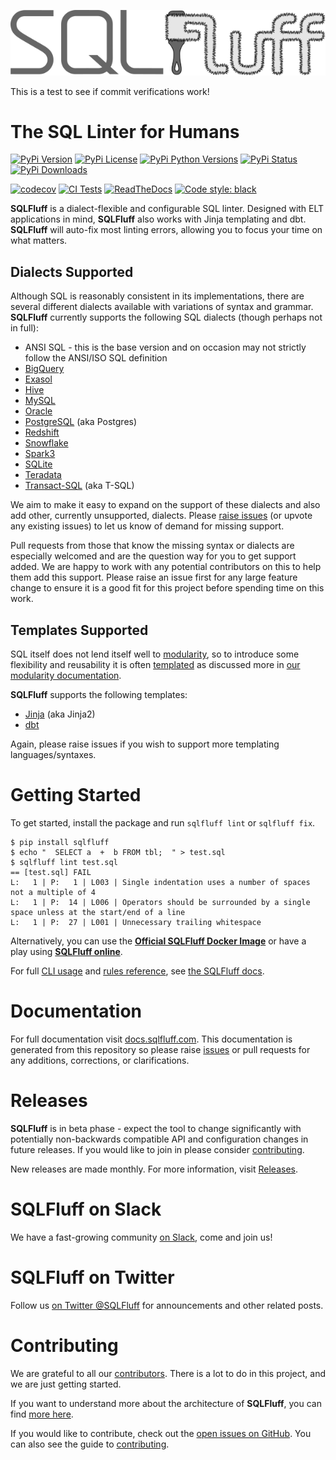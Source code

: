 ![SQLFluff](https://raw.githubusercontent.com/sqlfluff/sqlfluff/main/images/sqlfluff-wide.png)

This is a test to see if commit verifications work!

# The SQL Linter for Humans

[![PyPi Version](https://img.shields.io/pypi/v/sqlfluff.svg?style=flat-square&logo=PyPi)](https://pypi.org/project/sqlfluff/)
[![PyPi License](https://img.shields.io/pypi/l/sqlfluff.svg?style=flat-square)](https://pypi.org/project/sqlfluff/)
[![PyPi Python Versions](https://img.shields.io/pypi/pyversions/sqlfluff.svg?style=flat-square)](https://pypi.org/project/sqlfluff/)
[![PyPi Status](https://img.shields.io/pypi/status/sqlfluff.svg?style=flat-square)](https://pypi.org/project/sqlfluff/)
[![PyPi Downloads](https://img.shields.io/pypi/dm/sqlfluff?style=flat-square)](https://pypi.org/project/sqlfluff/)

[![codecov](https://img.shields.io/codecov/c/gh/sqlfluff/sqlfluff.svg?style=flat-square&logo=Codecov)](https://codecov.io/gh/sqlfluff/sqlfluff)
[![CI Tests](https://github.com/sqlfluff/sqlfluff/workflows/CI%20Tests/badge.svg)](https://github.com/sqlfluff/sqlfluff/actions?query=workflow%3A%22CI+Tests%22)
[![ReadTheDocs](https://img.shields.io/readthedocs/sqlfluff?style=flat-square&logo=Read%20the%20Docs)](https://sqlfluff.readthedocs.io)
[![Code style: black](https://img.shields.io/badge/code%20style-black-000000.svg?style=flat-square)](https://github.com/psf/black)

**SQLFluff** is a dialect-flexible and configurable SQL linter. Designed with ELT applications in mind, **SQLFluff** also works with Jinja templating and dbt. **SQLFluff** will auto-fix most linting errors, allowing you to focus your time on what matters.

## Dialects Supported

Although SQL is reasonably consistent in its implementations, there are several different dialects available with variations of syntax and grammar. **SQLFluff** currently supports the following SQL dialects (though perhaps not in full):

- ANSI SQL - this is the base version and on occasion may not strictly follow the ANSI/ISO SQL definition
- [BigQuery](https://cloud.google.com/bigquery/)
- [Exasol](https://www.exasol.com/)
- [Hive](https://hive.apache.org/)
- [MySQL](https://www.mysql.com/)
- [Oracle](https://docs.oracle.com/en/database/oracle/oracle-database/21/sqlrf/index.html)
- [PostgreSQL](https://www.postgresql.org/) (aka Postgres)
- [Redshift](https://docs.aws.amazon.com/redshift/index.html)
- [Snowflake](https://www.snowflake.com/)
- [Spark3](https://spark.apache.org/docs/latest/)
- [SQLite](https://www.sqlite.org/)
- [Teradata](https://www.teradata.com/)
- [Transact-SQL](https://docs.microsoft.com/en-us/sql/t-sql/language-reference) (aka T-SQL)

We aim to make it easy to expand on the support of these dialects and also add other, currently unsupported, dialects. Please [raise issues](https://github.com/sqlfluff/sqlfluff/issues) (or upvote any existing issues) to let us know of demand for missing support.

Pull requests from those that know the missing syntax or dialects are especially welcomed and are the question way for you to get support added. We are happy to work with any potential contributors on this to help them add this support. Please raise an issue first for any large feature change to ensure it is a good fit for this project before spending time on this work.

## Templates Supported

SQL itself does not lend itself well to [modularity](https://docs.getdbt.com/docs/viewpoint#section-modularity), so to introduce some flexibility and reusability it is often [templated](https://en.wikipedia.org/wiki/Template_processor) as discussed more in [our modularity documentation](https://docs.sqlfluff.com/en/stable/realworld.html#modularity).

**SQLFluff** supports the following templates:
- [Jinja](https://jinja.palletsprojects.com/) (aka Jinja2)
- [dbt](https://www.getdbt.com/)

Again, please raise issues if you wish to support more templating languages/syntaxes.

# Getting Started

To get started, install the package and run `sqlfluff lint` or `sqlfluff fix`.

```shell
$ pip install sqlfluff
$ echo "  SELECT a  +  b FROM tbl;  " > test.sql
$ sqlfluff lint test.sql
== [test.sql] FAIL
L:   1 | P:   1 | L003 | Single indentation uses a number of spaces not a multiple of 4
L:   1 | P:  14 | L006 | Operators should be surrounded by a single space unless at the start/end of a line
L:   1 | P:  27 | L001 | Unnecessary trailing whitespace
```

Alternatively, you can use the [**Official SQLFluff Docker Image**](https://hub.docker.com/r/sqlfluff/sqlfluff) or have a play using [**SQLFluff online**](https://online.sqlfluff.com/).

For full [CLI usage](https://docs.sqlfluff.com/en/stable/cli.html) and [rules reference](https://docs.sqlfluff.com/en/stable/rules.html), see [the SQLFluff docs](https://docs.sqlfluff.com/en/stable/).

# Documentation

For full documentation visit [docs.sqlfluff.com](https://docs.sqlfluff.com/en/stable/). This documentation is generated from this repository so please raise [issues](https://github.com/sqlfluff/sqlfluff/issues) or pull requests for any additions, corrections, or clarifications.

# Releases

**SQLFluff** is in beta phase - expect the tool to change significantly with potentially non-backwards compatible API and configuration changes in future releases. If you would like to join in please consider [contributing](CONTRIBUTING.md).

New releases are made monthly. For more information, visit [Releases](https://github.com/sqlfluff/sqlfluff/releases).

# SQLFluff on Slack

We have a fast-growing community [on Slack](https://join.slack.com/t/sqlfluff/shared_invite/zt-o1f4x0e8-pZzarAIlQmKj_6ZwD16w0g), come and join us!

# SQLFluff on Twitter

Follow us [on Twitter @SQLFluff](https://twitter.com/SQLFluff) for announcements and other related posts.

# Contributing

We are grateful to all our [contributors](https://github.com/sqlfluff/sqlfluff/graphs/contributors). There is a lot to do in this project, and we are just getting started.

If you want to understand more about the architecture of **SQLFluff**, you can find [more here](https://docs.sqlfluff.com/en/latest/architecture.html).

If you would like to contribute, check out the [open issues on GitHub](https://github.com/sqlfluff/sqlfluff/issues). You can also see the guide to [contributing](CONTRIBUTING.md).
